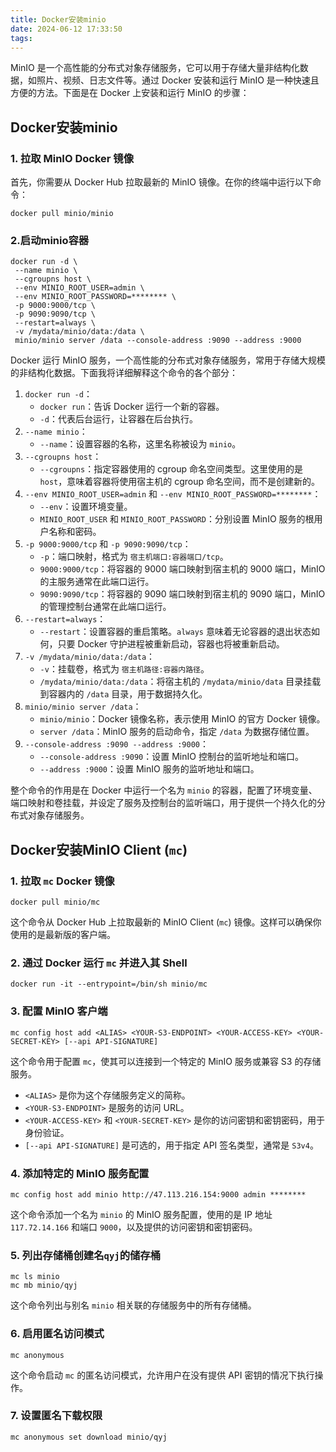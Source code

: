 ```yaml
---
title: Docker安装minio
date: 2024-06-12 17:33:50
tags:
---
```


MinIO 是一个高性能的分布式对象存储服务，它可以用于存储大量非结构化数据，如照片、视频、日志文件等。通过 Docker 安装和运行 MinIO 是一种快速且方便的方法。下面是在 Docker 上安装和运行 MinIO 的步骤：

## Docker安装minio

### 1. 拉取 MinIO Docker 镜像

首先，你需要从 Docker Hub 拉取最新的 MinIO 镜像。在你的终端中运行以下命令：

```shell
docker pull minio/minio
```

### 2.启动minio容器

```shell
docker run -d \
 --name minio \
 --cgroupns host \
 --env MINIO_ROOT_USER=admin \
 --env MINIO_ROOT_PASSWORD=******** \
 -p 9000:9000/tcp \
 -p 9090:9090/tcp \
 --restart=always \
 -v /mydata/minio/data:/data \
 minio/minio server /data --console-address :9090 --address :9000 
```

 Docker 运行 MinIO 服务，一个高性能的分布式对象存储服务，常用于存储大规模的非结构化数据。下面我将详细解释这个命令的各个部分：

1. `docker run -d`：
   - `docker run`：告诉 Docker 运行一个新的容器。
   - `-d`：代表后台运行，让容器在后台执行。
2. `--name minio`：
   - `--name`：设置容器的名称，这里名称被设为 `minio`。
3. `--cgroupns host`：
   - `--cgroupns`：指定容器使用的 cgroup 命名空间类型。这里使用的是 `host`，意味着容器将使用宿主机的 cgroup 命名空间，而不是创建新的。
4. `--env MINIO_ROOT_USER=admin` 和 `--env MINIO_ROOT_PASSWORD=********`：
   - `--env`：设置环境变量。
   - `MINIO_ROOT_USER` 和 `MINIO_ROOT_PASSWORD`：分别设置 MinIO 服务的根用户名称和密码。
5. `-p 9000:9000/tcp` 和 `-p 9090:9090/tcp`：
   - `-p`：端口映射，格式为 `宿主机端口:容器端口/tcp`。
   - `9000:9000/tcp`：将容器的 9000 端口映射到宿主机的 9000 端口，MinIO 的主服务通常在此端口运行。
   - `9090:9090/tcp`：将容器的 9090 端口映射到宿主机的 9090 端口，MinIO 的管理控制台通常在此端口运行。
6. `--restart=always`：
   - `--restart`：设置容器的重启策略。`always` 意味着无论容器的退出状态如何，只要 Docker 守护进程被重新启动，容器也将被重新启动。
7. `-v /mydata/minio/data:/data`：
   - `-v`：挂载卷，格式为 `宿主机路径:容器内路径`。
   - `/mydata/minio/data:/data`：将宿主机的 `/mydata/minio/data` 目录挂载到容器内的 `/data` 目录，用于数据持久化。
8. `minio/minio server /data`：
   - `minio/minio`：Docker 镜像名称，表示使用 MinIO 的官方 Docker 镜像。
   - `server /data`：MinIO 服务的启动命令，指定 `/data` 为数据存储位置。
9. `--console-address :9090 --address :9000`：
   - `--console-address :9090`：设置 MinIO 控制台的监听地址和端口。
   - `--address :9000`：设置 MinIO 服务的监听地址和端口。

整个命令的作用是在 Docker 中运行一个名为 `minio` 的容器，配置了环境变量、端口映射和卷挂载，并设定了服务及控制台的监听端口，用于提供一个持久化的分布式对象存储服务。

## Docker安装MinIO Client (`mc`)

### 1. 拉取 `mc` Docker 镜像

```shell
docker pull minio/mc
```

这个命令从 Docker Hub 上拉取最新的 MinIO Client (`mc`) 镜像。这样可以确保你使用的是最新版的客户端。

### 2. 通过 Docker 运行 `mc` 并进入其 Shell

```shell
docker run -it --entrypoint=/bin/sh minio/mc
```

### 3. 配置 MinIO 客户端

```shell
mc config host add <ALIAS> <YOUR-S3-ENDPOINT> <YOUR-ACCESS-KEY> <YOUR-SECRET-KEY> [--api API-SIGNATURE]
```

这个命令用于配置 `mc`，使其可以连接到一个特定的 MinIO 服务或兼容 S3 的存储服务。

- `<ALIAS>` 是你为这个存储服务定义的简称。
- `<YOUR-S3-ENDPOINT>` 是服务的访问 URL。
- `<YOUR-ACCESS-KEY>` 和 `<YOUR-SECRET-KEY>` 是你的访问密钥和密钥密码，用于身份验证。
- `[--api API-SIGNATURE]` 是可选的，用于指定 API 签名类型，通常是 `S3v4`。

### 4. 添加特定的 MinIO 服务配置

```shell
mc config host add minio http://47.113.216.154:9000 admin ********
```

这个命令添加一个名为 `minio` 的 MinIO 服务配置，使用的是 IP 地址 `117.72.14.166` 和端口 `9000`，以及提供的访问密钥和密钥密码。

### 5. 列出存储桶创建名`qyj`的储存桶

```shell
mc ls minio
mc mb minio/qyj
```

这个命令列出与别名 `minio` 相关联的存储服务中的所有存储桶。

### 6. 启用匿名访问模式

```shell
mc anonymous
```

这个命令启动 `mc` 的匿名访问模式，允许用户在没有提供 API 密钥的情况下执行操作。

### 7. 设置匿名下载权限

```shell
mc anonymous set download minio/qyj
```
